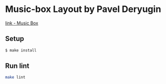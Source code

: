 # Music-box Layout by Pavel Deryugin

[link - Music Box]()

## Setup

```sh
$ make install
```

## Run lint

```sh
make lint
```
